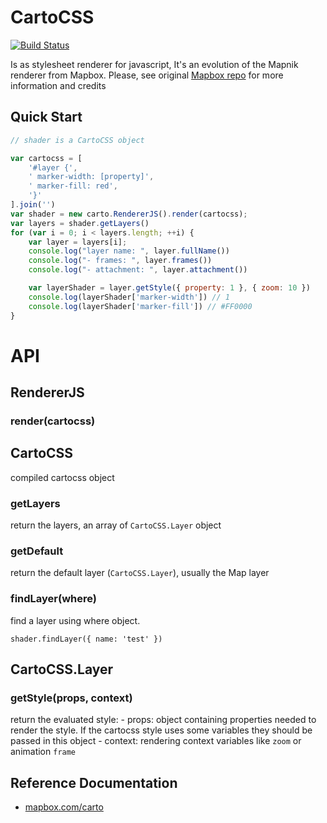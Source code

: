# CartoCSS

[![Build Status](https://travis-ci.org/CartoDB/carto.png?branch=master)](https://travis-ci.org/CartoDB/carto)

Is as stylesheet renderer for javascript, It's an evolution of the Mapnik renderer from Mapbox.
Please, see original [Mapbox repo](http://github.com/mapbox/carto) for more information and credits

## Quick Start

```javascript
// shader is a CartoCSS object

var cartocss = [
    '#layer {',
    ' marker-width: [property]',
    ' marker-fill: red',
    '}'
].join('')
var shader = new carto.RendererJS().render(cartocss);
var layers = shader.getLayers()
for (var i = 0; i < layers.length; ++i) {
    var layer = layers[i];
    console.log("layer name: ", layer.fullName())
    console.log("- frames: ", layer.frames())
    console.log("- attachment: ", layer.attachment())

    var layerShader = layer.getStyle({ property: 1 }, { zoom: 10 })
    console.log(layerShader['marker-width']) // 1
    console.log(layerShader['marker-fill']) // #FF0000
}

```

# API

## RendererJS

### render(cartocss)

## CartoCSS

compiled cartocss object

### getLayers

return the layers, an array of ``CartoCSS.Layer`` object

### getDefault

return the default layer (``CartoCSS.Layer``), usually the Map layer


### findLayer(where)

find a layer using where object.

```
shader.findLayer({ name: 'test' })
```

## CartoCSS.Layer

### getStyle(props, context)

return the evaluated style:
    - props: object containing properties needed to render the style. If the cartocss style uses
      some variables they should be passed in this object
    - context: rendering context variables like ``zoom`` or animation ``frame``










## Reference Documentation

* [mapbox.com/carto](http://mapbox.com/carto/)


